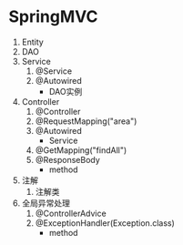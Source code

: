 # SpringMVC
1. Entity
2. DAO
3. Service
    1. @Service
    2. @Autowired
        - DAO实例
4. Controller
    1. @Controller
    2. @RequestMapping("area")
    3. @Autowired
        - Service
    4. @GetMapping("findAll")
    5. @ResponseBody
        - method
5. 注解
    1. 注解类
6. 全局异常处理
    1. @ControllerAdvice
    2. @ExceptionHandler(Exception.class)
        - method
